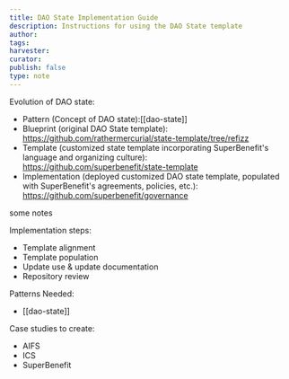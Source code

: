 ```yaml
---
title: DAO State Implementation Guide
description: Instructions for using the DAO State template
author: 
tags: 
harvester: 
curator: 
publish: false
type: note
---
```

Evolution of DAO state:

- Pattern (Concept of DAO state):[[dao-state]]
- Blueprint (original DAO State template): https://github.com/rathermercurial/state-template/tree/refizz
- Template (customized state template incorporating SuperBenefit's language and organizing culture): https://github.com/superbenefit/state-template
- Implementation (deployed customized DAO state template, populated with SuperBenefit's agreements, policies, etc.): https://github.com/superbenefit/governance

some notes 

Implementation steps:
- Template alignment
- Template population
- Update use & update documentation
- Repository review

Patterns Needed:
- [[dao-state]]

Case studies to create:
- AIFS
- ICS
- SuperBenefit